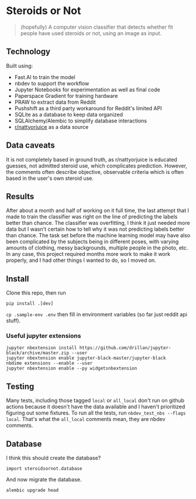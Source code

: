 # Steroids or Not

> (hopefully) A computer vision classifier that detects whether fit people have used steroids or not, using an image as input.

## Technology

Built using:

- Fast.AI to train the model
- nbdev to support the workflow
- Jupyter Notebooks for experimentation as well as final code
- Paperspace Gradient for training hardware
- PRAW to extract data from Reddit
- Pushshift as a third party workaround for Reddit's limited API
- SQLite as a database to keep data organized
- SQLAlchemy/Alembic to simplify database interactions
- [r/nattyorjuice](https://www.reddit.com/r/nattyorjuice/) as a data source


## Data caveats
It is not completely based in ground truth, as r/nattyorjuice is educated guesses, not admitted steroid use, which complicates prediction. However, the comments often describe objective, observable criteria which is often based in the user's own steroid use.

## Results

After about a month and half of working on it full time, the last attempt that I made to train the classifier was right on the line of predicting the labels better than chance. The classifier was overfitting, I think it just needed more data but I wasn't certain how to tell why it was not predicting labels better than chance. The task set before the machine learning model may have also been complicated by the subjects being in different poses, with varying amounts of clothing, messy backgrounds, multiple people in the photo, etc. In any case, this project required months more work to make it work properly, and I had other things I wanted to do, so I moved on.
    

## Install

Clone this repo, then run 

`pip install .[dev]`

`cp .sample-env .env` then fill in environment variables (so far just reddit api stuff).

### Useful jupyter extensions

```
jupyter nbextension install https://github.com/drillan/jupyter-black/archive/master.zip --user
jupyter nbextension enable jupyter-black-master/jupyter-black
nbdime extensions --enable --user
jupyter nbextension enable --py widgetsnbextension
```

## Testing

Many tests, including those tagged `local` or `all_local` don't run on github actions because it doesn't have the data available and I haven't prioritized figuring out some fixtures. To run all the tests, run `nbdev_test_nbs --flags local`. That's what the `all_local` comments mean, they are nbdev comments.

## Database

I think this should create the database? 
```
import steroidsornot.database
```
And now migrate the database.
```
alembic upgrade head
```